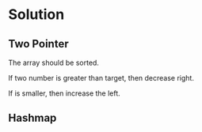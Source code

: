 # Solution
## Two Pointer
The array should be sorted.

If two number is greater than target, then decrease right.

If is smaller, then increase the left.

## Hashmap
